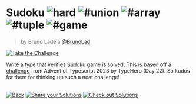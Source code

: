 <!--info-header-start--><h1>Sudoku <img src="https://img.shields.io/badge/-hard-de3d37" alt="hard"/> <img src="https://img.shields.io/badge/-%23union-999" alt="#union"/> <img src="https://img.shields.io/badge/-%23array-999" alt="#array"/> <img src="https://img.shields.io/badge/-%23tuple-999" alt="#tuple"/> <img src="https://img.shields.io/badge/-%23game-999" alt="#game"/></h1><blockquote><p>by Bruno Ladeia <a href="https://github.com/BrunoLad" target="_blank">@BrunoLad</a></p></blockquote><p><a href="https://tsch.js.org/31797/play" target="_blank"><img src="https://img.shields.io/badge/-Take%20the%20Challenge-3178c6?logo=typescript&logoColor=white" alt="Take the Challenge"/></a> </p><!--info-header-end-->

Write a type that verifies [Sudoku](https://en.wikipedia.org/wiki/Sudoku) game is solved. This is based off a [challenge](https://typehero.dev/challenge/day-22) from Advent of Typescript 2023 by TypeHero (Day 22). So kudos for them for thinking up such a neat challenge!


<!--info-footer-start--><br><a href="../../README.md" target="_blank"><img src="https://img.shields.io/badge/-Back-grey" alt="Back"/></a> <a href="https://tsch.js.org/31797/answer" target="_blank"><img src="https://img.shields.io/badge/-Share%20your%20Solutions-teal" alt="Share your Solutions"/></a> <a href="https://tsch.js.org/31797/solutions" target="_blank"><img src="https://img.shields.io/badge/-Check%20out%20Solutions-de5a77?logo=awesome-lists&logoColor=white" alt="Check out Solutions"/></a> <!--info-footer-end-->